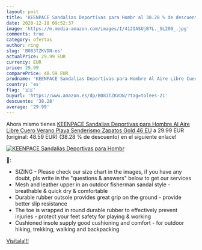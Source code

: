 ```yaml
---
layout: post
title: 'KEENPACE Sandalias Deportivas para Hombr al 38.28 % de descuento'
date: 2020-12-18 09:52:37
image: 'https://m.media-amazon.com/images/I/412IASUjB7L._SL200_.jpg'
comments: true
category: ofertas
author: ring
slug: 'B083TZKVDN-es'
actualPrice: 29.99 EUR
currency: EUR
price: 29.99
comparePrice: 48.59 EUR
prodname: 'KEENPACE Sandalias Deportivas para Hombre Al Aire Libre Cuero Verano Playa Senderismo Zapatos Gold 46 EU'
country: 'es'
flag: '🇪🇸'
buyurl: 'https://www.amazon.es/dp/B083TZKVDN/?tag=tolees-21'
descuento: '38.28'
average: '29.99'
---
```


Ahora mismo tienes [KEENPACE Sandalias Deportivas para Hombre Al Aire Libre Cuero Verano Playa Senderismo Zapatos Gold 46 EU](https://www.amazon.es/dp/B083TZKVDN/?tag=tolees-21) a 29.99 EUR (original: 48.59 EUR) (38.28 %  de descuento) en el siguiente enlace!

[![KEENPACE Sandalias Deportivas para Hombr](https://m.media-amazon.com/images/I/412IASUjB7L._SL200_.jpg)](https://www.amazon.es/dp/B083TZKVDN/?tag=tolees-21)

🔎:

- SIZING - Please check our size chart in the images, if you have any doubt, pls write in the "questions & answers" below to get our services
- Mesh and leather upper in an outdoor fisherman sandal style - breathable & quick dry & comfortable
- Durable rubber outsole provides great grip on the ground - provide better slip resistance
- The toe is wrapped in round durable rubber to effectively prevent injuries - protect your feet safety for playing & working
- Cushioned insole supply good cushioning and comfort - for outdoor hiking, trekking, walking and backpacking

[Visítala!!!](https://www.amazon.es/dp/B083TZKVDN/?tag=tolees-21)

